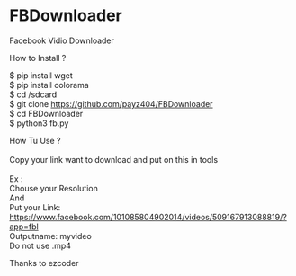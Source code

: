 # FBDownloader

Facebook Vidio Downloader

How to Install ?



$ pip install wget
<br>
$ pip install colorama
<br>
$ cd /sdcard
<br>
$ git clone https://github.com/payz404/FBDownloader
<br>
$ cd FBDownloader
<br>
$ python3 fb.py


How Tu Use ?
<br>
<br>
Copy your link want to download and put on this in tools
<br>
<br>
Ex :
<br>
Chouse your Resolution 
<br>
And
<br>
Put your Link: https://www.facebook.com/101085804902014/videos/509167913088819/?app=fbl
<br>
Outputname: myvideo
<br>
Do not use .mp4

Thanks to ezcoder
